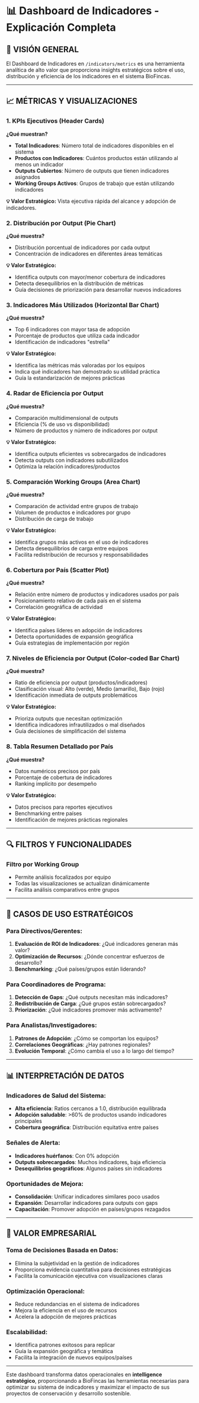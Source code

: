 # 📊 Dashboard de Indicadores - Explicación Completa

## 🎯 **VISIÓN GENERAL**

El Dashboard de Indicadores en `/indicators/metrics` es una herramienta analítica de alto valor que proporciona insights estratégicos sobre el uso, distribución y eficiencia de los indicadores en el sistema BioFincas.

---

## 📈 **MÉTRICAS Y VISUALIZACIONES**

### **1. KPIs Ejecutivos (Header Cards)**
**¿Qué muestran?**
- **Total Indicadores**: Número total de indicadores disponibles en el sistema
- **Productos con Indicadores**: Cuántos productos están utilizando al menos un indicador
- **Outputs Cubiertos**: Número de outputs que tienen indicadores asignados
- **Working Groups Activos**: Grupos de trabajo que están utilizando indicadores

**💡 Valor Estratégico:** Vista ejecutiva rápida del alcance y adopción de indicadores.

### **2. Distribución por Output (Pie Chart)**
**¿Qué muestra?**
- Distribución porcentual de indicadores por cada output
- Concentración de indicadores en diferentes áreas temáticas

**💡 Valor Estratégico:** 
- Identifica outputs con mayor/menor cobertura de indicadores
- Detecta desequilibrios en la distribución de métricas
- Guía decisiones de priorización para desarrollar nuevos indicadores

### **3. Indicadores Más Utilizados (Horizontal Bar Chart)**
**¿Qué muestra?**
- Top 6 indicadores con mayor tasa de adopción
- Porcentaje de productos que utiliza cada indicador
- Identificación de indicadores "estrella"

**💡 Valor Estratégico:**
- Identifica las métricas más valoradas por los equipos
- Indica qué indicadores han demostrado su utilidad práctica
- Guía la estandarización de mejores prácticas

### **4. Radar de Eficiencia por Output**
**¿Qué muestra?**
- Comparación multidimensional de outputs
- Eficiencia (% de uso vs disponibilidad)
- Número de productos y número de indicadores por output

**💡 Valor Estratégico:**
- Identifica outputs eficientes vs sobrecargados de indicadores
- Detecta outputs con indicadores subutilizados
- Optimiza la relación indicadores/productos

### **5. Comparación Working Groups (Area Chart)**
**¿Qué muestra?**
- Comparación de actividad entre grupos de trabajo
- Volumen de productos e indicadores por grupo
- Distribución de carga de trabajo

**💡 Valor Estratégico:**
- Identifica grupos más activos en el uso de indicadores
- Detecta desequilibrios de carga entre equipos
- Facilita redistribución de recursos y responsabilidades

### **6. Cobertura por País (Scatter Plot)**
**¿Qué muestra?**
- Relación entre número de productos y indicadores usados por país
- Posicionamiento relativo de cada país en el sistema
- Correlación geográfica de actividad

**💡 Valor Estratégico:**
- Identifica países líderes en adopción de indicadores
- Detecta oportunidades de expansión geográfica
- Guía estrategias de implementación por región

### **7. Niveles de Eficiencia por Output (Color-coded Bar Chart)**
**¿Qué muestra?**
- Ratio de eficiencia por output (productos/indicadores)
- Clasificación visual: Alto (verde), Medio (amarillo), Bajo (rojo)
- Identificación inmediata de outputs problemáticos

**💡 Valor Estratégico:**
- Prioriza outputs que necesitan optimización
- Identifica indicadores infrautilizados o mal diseñados
- Guía decisiones de simplificación del sistema

### **8. Tabla Resumen Detallado por País**
**¿Qué muestra?**
- Datos numéricos precisos por país
- Porcentaje de cobertura de indicadores
- Ranking implícito por desempeño

**💡 Valor Estratégico:**
- Datos precisos para reportes ejecutivos
- Benchmarking entre países
- Identificación de mejores prácticas regionales

---

## 🔍 **FILTROS Y FUNCIONALIDADES**

### **Filtro por Working Group**
- Permite análisis focalizados por equipo
- Todas las visualizaciones se actualizan dinámicamente
- Facilita análisis comparativos entre grupos

---

## 🚀 **CASOS DE USO ESTRATÉGICOS**

### **Para Directivos/Gerentes:**
1. **Evaluación de ROI de Indicadores**: ¿Qué indicadores generan más valor?
2. **Optimización de Recursos**: ¿Dónde concentrar esfuerzos de desarrollo?
3. **Benchmarking**: ¿Qué países/grupos están liderando?

### **Para Coordinadores de Programa:**
1. **Detección de Gaps**: ¿Qué outputs necesitan más indicadores?
2. **Redistribución de Carga**: ¿Qué grupos están sobrecargados?
3. **Priorización**: ¿Qué indicadores promover más activamente?

### **Para Analistas/Investigadores:**
1. **Patrones de Adopción**: ¿Cómo se comportan los equipos?
2. **Correlaciones Geográficas**: ¿Hay patrones regionales?
3. **Evolución Temporal**: ¿Cómo cambia el uso a lo largo del tiempo?

---

## 📊 **INTERPRETACIÓN DE DATOS**

### **Indicadores de Salud del Sistema:**
- **Alta eficiencia**: Ratios cercanos a 1.0, distribución equilibrada
- **Adopción saludable**: >60% de productos usando indicadores principales
- **Cobertura geográfica**: Distribución equitativa entre países

### **Señales de Alerta:**
- **Indicadores huérfanos**: Con 0% adopción
- **Outputs sobrecargados**: Muchos indicadores, baja eficiencia
- **Desequilibrios geográficos**: Algunos países sin indicadores

### **Oportunidades de Mejora:**
- **Consolidación**: Unificar indicadores similares poco usados
- **Expansión**: Desarrollar indicadores para outputs con gaps
- **Capacitación**: Promover adopción en países/grupos rezagados

---

## 🎯 **VALOR EMPRESARIAL**

### **Toma de Decisiones Basada en Datos:**
- Elimina la subjetividad en la gestión de indicadores
- Proporciona evidencia cuantitativa para decisiones estratégicas
- Facilita la comunicación ejecutiva con visualizaciones claras

### **Optimización Operacional:**
- Reduce redundancias en el sistema de indicadores
- Mejora la eficiencia en el uso de recursos
- Acelera la adopción de mejores prácticas

### **Escalabilidad:**
- Identifica patrones exitosos para replicar
- Guía la expansión geográfica y temática
- Facilita la integración de nuevos equipos/países

---

Este dashboard transforma datos operacionales en **intelligence estratégico**, proporcionando a BioFincas las herramientas necesarias para optimizar su sistema de indicadores y maximizar el impacto de sus proyectos de conservación y desarrollo sostenible.
